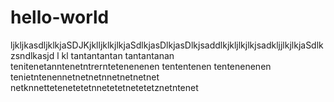 # hello-world

ljkljkasdljklkjaSDJKjklljklkjlkjaSdlkjasDlkjasDlkjsaddlkjkljlkjlkjsadkljjlkjlkjaSdlkzsndlkasjd l kl
tantantantan tantantanan tenitenetanntenetntrerntetenenenen 
tententenen tentenenenen tenietntenennetnetnetnnetnetnetnet netknnettetenetetetnnetetetnetetetznetntenet

